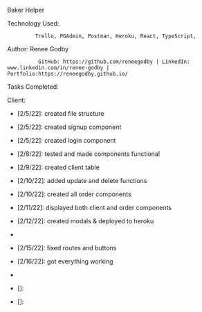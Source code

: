 Baker Helper

Technology Used:

             Trello, PGAdmin, Postman, Heroku, React, TypeScript, 



Author:  Renee Godby

              GitHub: https://github.com/reneegodby | LinkedIn: www.linkedin.com/in/renee-godby | Portfolio:https://reneegodby.github.io/

Tasks Completed:


Client: 
- [2/5/22]: created file structure
- [2/5/22]: created signup component
- [2/5/22]: created login component
- [2/8/22]: tested and made components functional 
- [2/9/22]: created client table 
- [2/10/22]: added update and delete functions 
- [2/10/22]: created all order components
- [2/11/22]: displayed both client and order components
- [2/12/22]: created modals & deployed to heroku
- [2/13/22]: debugged 
- [2/15/22]: fixed routes and buttons 
- [2/16/22]: got everything working
- [2/17/22]: styling 
- []: 


- []:  



